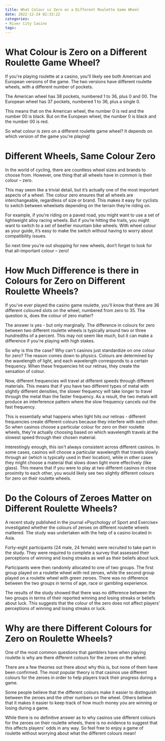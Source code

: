 ```yaml
---
title: What Colour is Zero on a Different Roulette Game Wheel
date: 2022-12-24 02:33:22
categories:
- River City Casino
tags:
---
```



#  What Colour is Zero on a Different Roulette Game Wheel?

If you're playing roulette at a casino, you'll likely see both American and European versions of the game. The two versions have different roulette wheels, with a different number of pockets.

The American wheel has 38 pockets, numbered 1 to 36, plus 0 and 00. The European wheel has 37 pockets, numbered 1 to 36, plus a single 0.

This means that on the American wheel, the number 0 is red and the number 00 is black. But on the European wheel, the number 0 is black and the number 00 is red.

So what colour is zero on a different roulette game wheel? It depends on which version of the game you're playing!

#  Different Wheels, Same Colour Zero

In the world of cycling, there are countless wheel sizes and brands to choose from. However, one thing that all wheels have in common is their colour – zero.

This may seem like a trivial detail, but it’s actually one of the most important aspects of a wheel. The colour zero ensures that all wheels are interchangeable, regardless of size or brand. This makes it easy for cyclists to switch between wheelsets depending on the terrain they’re riding on.

For example, if you’re riding on a paved road, you might want to use a set of lightweight alloy racing wheels. But if you’re hitting the trails, you might want to switch to a set of beefier mountain bike wheels. With wheel colour as your guide, it’s easy to make the switch without having to worry about compatibility issues.

So next time you’re out shopping for new wheels, don’t forget to look for that all-important colour – zero!

#  How Much Difference is there in Colours for Zero on Different Roulette Wheels?

If you've ever played the casino game roulette, you'll know that there are 36 different coloured slots on the wheel, numbered from zero to 35. The question is, does the colour of zero matter?

The answer is yes - but only marginally. The difference in colours for zero between two different roulette wheels is typically around two or three hundredths of a percent. This may not seem like much, but it can make a difference if you're playing with high stakes.

So why is this the case? Why can't casinos just standardize on one colour for zero? The reason comes down to physics. Colours are determined by the wavelength of light, and each wavelength corresponds to a certain frequency. When these frequencies hit our retinas, they create the sensation of colour.

Now, different frequencies will travel at different speeds through different materials. This means that if you have two different types of metal with slightly different densities, the slower frequency will take longer to travel through the metal than the faster frequency. As a result, the two metals will produce an interference pattern where the slow frequency cancels out the fast frequency.

This is essentially what happens when light hits our retinas - different frequencies create different colours because they interfere with each other. So when casinos choose a particular colour for zero on their roulette wheels, they're actually choosing based on which wavelength travels at the slowest speed through their chosen material.

Interestingly enough, this isn't always consistent across different casinos. In some cases, casinos will choose a particular wavelength that travels slowly through air (which is typically used in their location), while in other cases they might choose a material that slows down light more effectively (like glass). This means that if you were to play at two different casinos in close proximity to each other, you would likely see two slightly different colours for zero on their roulette wheels.

#  Do the Colours of Zeroes Matter on Different Roulette Wheels?

A recent study published in the journal «Psychology of Sport and Exercise» investigated whether the colours of zeroes on different roulette wheels mattered. The study was undertaken with the help of a casino located in Asia.

Forty-eight participants (24 male, 24 female) were recruited to take part in the study. They were required to complete a survey that assessed their perceptions of winning and losing streaks as well as their beliefs about luck.

Participants were then randomly allocated to one of two groups. The first group played on a roulette wheel with red zeroes, while the second group played on a roulette wheel with green zeroes. There was no difference between the two groups in terms of age, race or gambling experience.

The results of the study showed that there was no difference between the two groups in terms of their reported winning and losing streaks or beliefs about luck. This suggests that the colour of the zero does not affect players’ perceptions of winning and losing streaks or luck.

#  Why are there Different Colours for Zero on Roulette Wheels?

One of the most common questions that gamblers have when playing roulette is why are there different colours for the zeroes on the wheel.

There are a few theories out there about why this is, but none of them have been confirmed. The most popular theory is that casinos use different colours for the zeroes in order to help players track their progress during a game.

Some people believe that the different colours make it easier to distinguish between the zeroes and the other numbers on the wheel. Others believe that it makes it easier to keep track of how much money you are winning or losing during a game.

While there is no definitive answer as to why casinos use different colours for the zeroes on their roulette wheels, there is no evidence to suggest that this affects players' odds in any way. So feel free to enjoy a game of roulette without worrying about what the different colours mean!